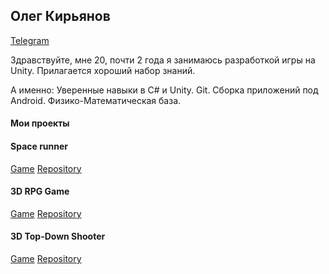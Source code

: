 ## Олег Кирьянов
[Telegram](https://t.me/jsmv1324)

Здравствуйте, мне 20, почти 2 года я занимаюсь разработкой игры на Unity. Прилагается хороший набор знаний. 

А именно: 
Уверенные навыки в C# и Unity. Git. Сборка приложений под Android. Физико-Математическая база.


#### Мои проекты

#### Space runner
[Game](https://cattherhaslo.itch.io/space-runner) [Repository](https://github.com/Xavadon/SpaceRunner)

#### 3D RPG Game
[Game](https://cattherhaslo.itch.io/3d-game) [Repository](https://github.com/Xavadon/3D-Game)

#### 3D Top-Down Shooter
[Game](https://cattherhaslo.itch.io/topdownshooter) [Repository](https://github.com/Xavadon/Top-Down-Shooter)






